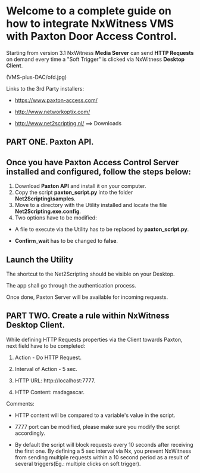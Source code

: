 Welcome to a complete guide on how to integrate NxWitness VMS with Paxton Door Access Control.
==============================================================================================


Starting from version 3.1 NxWitness __Media Server__ can send __HTTP Requests__ on demand every time a "Soft Trigger" is clicked via NxWitness __Desktop Client__.

(VMS-plus-DAC/ofd.jpg)

Links to the 3rd Party installers:


- https://www.paxton-access.com/


- http://www.networkoptix.com/


- http://www.net2scripting.nl/ ==> Downloads

PART ONE. Paxton API.
---------------------


Once you have Paxton Access Control Server installed and configured, follow the steps below:
--------------------------------------------------------------------------------------------

1. Download __Paxton API__ and install it on your computer.
2. Copy the script __paxton_script.py__ into the folder __Net2Scripting\samples__.
3. Move to a directory with the Utility installed and locate the file __Net2Scripting.exe.config__.
4. Two options have to be modified:


- A file to execute via the Utility has to be replaced by __paxton_script.py__.


- __Confirm_wait__ has to be changed to __false__.

Launch the Utility
------------------

The shortcut to the Net2Scripting should be visible on your Desktop.


The app shall go through the authentication process.


Once done, Paxton Server will be available for incoming requests.


PART TWO. Create a rule within NxWitness Desktop Client.
--------------------------------------------------------


While defining HTTP Requests properties via the Client towards Paxton, next field have to be completed:


1. Action - Do HTTP Request.


2. Interval of Action - 5 sec.


3. HTTP URL: http://localhost:7777.


4. HTTP Content: madagascar.


Comments:


- HTTP content will be compared to a variable's value in the script.


- 7777 port can be modified, please make sure you modify the script accordingly.


- By default the script will block requests every 10 seconds after receiving the first one. By defining a 5 sec interval via Nx, you prevent NxWitness from sending multiple requests
 within a 10 second period as a result of several triggers(Eg.: multiple clicks on soft trigger).
